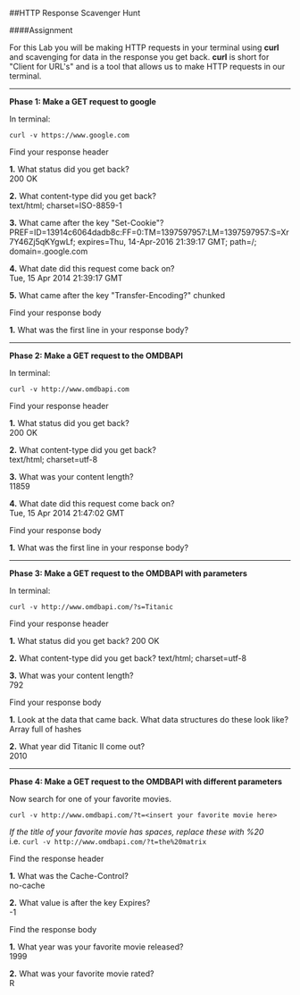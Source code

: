 ##HTTP Response Scavenger Hunt

####Assignment

For this Lab you will be making HTTP requests in your terminal using **curl** and scavenging for data in the response you get back. **curl** is short for "Client for URL's" and is a tool that allows us to make HTTP requests in our terminal.  

___________________________________________

**Phase 1: Make a GET request to google**

In terminal:

`curl -v https://www.google.com`

Find your response header

  **1.** What status did you get back?    
    200 OK

  **2.** What content-type did you get back?  
    text/html; charset=ISO-8859-1

  **3.** What came after the key "Set-Cookie"? 
    PREF=ID=13914c6064dadb8c:FF=0:TM=1397597957:LM=1397597957:S=Xr7Y46Zj5qKYgwLf; expires=Thu, 14-Apr-2016 21:39:17 GMT; path=/; domain=.google.com

  **4.** What date did this request come back on?  
    Tue, 15 Apr 2014  21:39:17 GMT

  **5.** What came after the key "Transfer-Encoding?" 
    chunked

Find your response body

  **1.** What was the first line in your response body?  
    <!doctype html><html itemscope="" itemtype="http://schema.org/WebPage" lang="en"><head>

_______________________________________________

**Phase 2: Make a GET request to the OMDBAPI**

In terminal:

`curl -v http://www.omdbapi.com`  

Find your response header

  **1.** What status did you get back?  
    200 OK

  **2.** What content-type did you get back?  
    text/html; charset=utf-8

  **3.** What was your content length?  
    11859

  **4.** What date did this request come back on?  
    Tue, 15 Apr 2014 21:47:02 GMT

Find your response body

  **1.** What was the first line in your response body?  
    <!DOCTYPE html PUBLIC "-//W3C//DTD XHTML 1.0 Strict//EN"
    "http://www.w3.org/TR/xhtml1/DTD/xhtml1-strict.dtd">

___________________________________________________

**Phase 3: Make a GET request to the OMDBAPI with parameters**

In terminal:  

`curl -v http://www.omdbapi.com/?s=Titanic`

Find your response header

  **1.** What status did you get back?
    200 OK

  **2.** What content-type did you get back?
    text/html; charset=utf-8

  **3.** What was your content length?  
    792

Find your response body

  **1.** Look at the data that came back. What data structures do these look like?  
    Array full of hashes

  **2.** What year did Titanic II come out?  
    2010
_______________________________________________________________________

**Phase 4: Make a GET request to the OMDBAPI with different parameters**


Now search for one of your favorite movies.

`curl -v http://www.omdbapi.com/?t=<insert your favorite movie here>`

*If the title of your favorite movie has spaces, replace these with %20*  
i.e. `curl -v http://www.omdbapi.com/?t=the%20matrix` 

Find the response header  

  **1.** What was the Cache-Control?  
    no-cache

  **2.** What value is after the key Expires?  
    -1

Find the response body

  **1.** What year was your favorite movie released?  
    1999
  
  **2.** What was your favorite movie rated?  
    R
